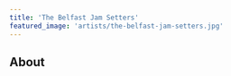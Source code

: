 ```yaml
---
title: 'The Belfast Jam Setters'
featured_image: 'artists/the-belfast-jam-setters.jpg'
---
```


## About


